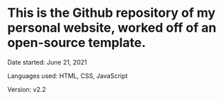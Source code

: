# This is the Github repository of my personal website, worked off of an open-source template. 



Date started: June 21, 2021

Languages used: HTML, CSS, JavaScript

Version: v2.2

